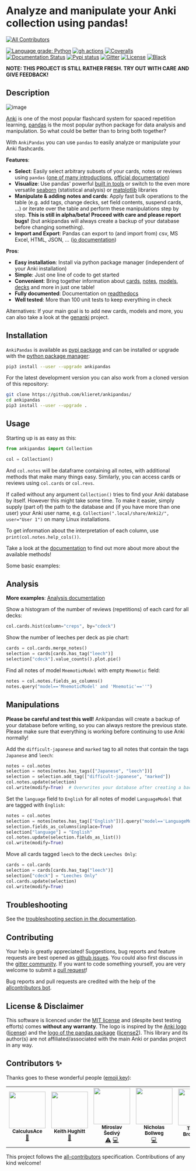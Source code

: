 # Analyze and manipulate your Anki collection using pandas!

<!-- ALL-CONTRIBUTORS-BADGE:START - Do not remove or modify this section -->
[![All Contributors](https://img.shields.io/badge/all_contributors-7-orange.svg?style=flat-square)](#contributors-)
<!-- ALL-CONTRIBUTORS-BADGE:END -->
[![Language grade: Python](https://img.shields.io/lgtm/grade/python/g/klieret/AnkiPandas.svg?logo=lgtm&logoWidth=18)](https://lgtm.com/projects/g/klieret/AnkiPandas/context:python)
[![gh actions](https://github.com/klieret/AnkiPandas/workflows/testing/badge.svg)](https://github.com/klieret/AnkiPandas/actions)
[![Coveralls](https://coveralls.io/repos/github/klieret/AnkiPandas/badge.svg?branch=master)](https://coveralls.io/github/klieret/AnkiPandas?branch=master)
[![Documentation Status](https://readthedocs.org/projects/ankipandas/badge/?version=latest)](https://ankipandas.readthedocs.io/)
[![Pypi status](https://badge.fury.io/py/ankipandas.svg)](https://pypi.org/project/ankipandas/)
[![Gitter](https://img.shields.io/gitter/room/ankipandas/community.svg)](https://gitter.im/ankipandas/community)
[![License](https://img.shields.io/github/license/klieret/ankipandas.svg)](https://github.com/klieret/ankipandas/blob/master/LICENSE.txt)
[![Black](https://img.shields.io/badge/code%20style-black-000000.svg)](https://github.com/python/black)

**NOTE: THIS PROJECT IS STILL RATHER FRESH. TRY OUT WITH CARE AND GIVE
FEEDBACK!**

## Description

![image](https://raw.githubusercontent.com/klieret/AnkiPandas/master/misc/logo/logo_github.png)

[Anki](https://apps.ankiweb.net/) is one of the most popular flashcard
system for spaced repetition learning,
[pandas](https://pandas.pydata.org/) is the most popular python package
for data analysis and manipulation. So what could be better than to
bring both together?

With `AnkiPandas` you can use `pandas` to easily analyze or manipulate
your Anki flashcards.

**Features**:

-   **Select**: Easily select arbitrary subsets of your cards, notes or
    reviews using `pandas` ([one of many
    introductions](https://medium.com/dunder-data/6fcd0170be9c),
    [official
    documentation](https://pandas.pydata.org/pandas-docs/stable/user_guide/indexing.html))
-   **Visualize**: Use pandas\' powerful [built in
    tools](https://pandas.pydata.org/pandas-docs/stable/user_guide/visualization.html)
    or switch to the even more versatile
    [seaborn](https://seaborn.pydata.org/) (statistical analysis) or
    [matplotlib](https://matplotlib.org/) libraries
-   **Manipulate & adding notes and cards**: Apply fast bulk operations to the table (e.g. add
    tags, change decks, set field contents, suspend cards, \...) or
    iterate over the table and perform these manipulations step by step. **This is still in alpha/beta! Proceed with care and please report bugs!** (but ankipandas will always create a backup of your database before changing something).
-   **Import and Export**: Pandas can export to (and import from) csv,
    MS Excel, HTML, JSON, \... ([io
    documentation](https://pandas.pydata.org/pandas-docs/stable/user_guide/io.html))

**Pros**:

-   **Easy installation**: Install via python package manager
    (independent of your Anki installation)
-   **Simple**: Just one line of code to get started
-   **Convenient**: Bring together information about
    [cards](https://apps.ankiweb.net/docs/manual.html#cards),
    [notes](https://apps.ankiweb.net/docs/manual.html#notes-&-fields),
    [models](https://apps.ankiweb.net/docs/manual.html#note-types),
    [decks](https://apps.ankiweb.net/docs/manual.html#decks) and more in
    just one table!
-   **Fully documented**: Documentation on [readthedocs](https://ankipandas.readthedocs.io/)
-   **Well tested**: More than 100 unit tests to keep everything in
    check

Alternatives: If your main goal is to add new cards, models and more,
you can also take a look at the
[genanki](https://github.com/kerrickstaley/genanki) project.

## Installation

`AnkiPandas` is available as [pypi
package](https://pypi.org/project/ankipandas/) and can be installed or
upgrade with the [python package
manager](https://pip.pypa.io/en/stable/):

```sh
pip3 install --user --upgrade ankipandas
```

For the latest development version you can also work from a cloned
version of this repository:

```sh
git clone https://github.com/klieret/ankipandas/
cd ankipandas
pip3 install --user --upgrade .
```

## Usage

Starting up is as easy as this:

```python
from ankipandas import Collection

col = Collection()
```

And `col.notes` will be dataframe containing all notes, with additional
methods that make many things easy. Similarly, you can access cards or
reviews using `col.cards` or `col.revs`.

If called without any argument `Collection()` tries to find your Anki
database by itself. However this might take some time. To make it
easier, simply supply (part of) the path to the database and (if you
have more than one user) your Anki user name, e.g.
`Collection(".local/share/Anki2/", user="User 1")` on many Linux
installations.

To get information about the interpretation of each column, use
`print(col.notes.help_cols())`.

Take a look at the [documentation](https://ankipandas.readthedocs.io/)
to find out more about more about the available methods!

Some basic examples:

## Analysis

**More examples**: [Analysis
documentation](https://ankipandas.readthedocs.io/en/latest/examples.html)

Show a histogram of the number of reviews (repetitions) of each card for
all decks:

```python
col.cards.hist(column="creps", by="cdeck")
```

Show the number of leeches per deck as pie chart:

```python
cards = col.cards.merge_notes()
selection = cards[cards.has_tag("leech")]
selection["cdeck"].value_counts().plot.pie()
```

Find all notes of model `MnemoticModel` with empty `Mnemotic` field:

```python
notes = col.notes.fields_as_columns()
notes.query("model=='MnemoticModel' and 'Mnemotic'==''")
```

## Manipulations

**Please be careful and test this well!** Ankipandas will create a backup of your database before writing, so you can always restore the previous state. Please make sure that everything is working before continuing to use Anki normally!

Add the `difficult-japanese` and `marked` tag to all notes that contain
the tags `Japanese` and `leech`:

```python
notes = col.notes
selection = notes[notes.has_tags(["Japanese", "leech"])]
selection = selection.add_tag(["difficult-japanese", "marked"])
col.notes.update(selection)
col.write(modify=True)  # Overwrites your database after creating a backup!
```

Set the `language` field to `English` for all notes of model
`LanguageModel` that are tagged with `English`:

```python
notes = col.notes
selection = notes[notes.has_tag(["English"])].query("model=='LanguageModel'").copy()
selection.fields_as_columns(inplace=True)
selection["language"] = "English"
col.notes.update(selection.fields_as_list())
col.write(modify=True)
```

Move all cards tagged `leech` to the deck `Leeches Only`:

```python
cards = col.cards
selection = cards[cards.has_tag("leech")]
selection["cdeck"] = "Leeches Only"
col.cards.update(selection)
col.write(modify=True)
```

## Troubleshooting

See the [troubleshooting section in the
documentation](https://ankipandas.readthedocs.io/en/latest/troubleshooting.html).

## Contributing

Your help is greatly appreciated! Suggestions, bug reports and feature
requests are best opened as [github
issues](https://github.com/klieret/ankipandas/issues). You could also
first discuss in the [gitter
community](https://gitter.im/ankipandas/community). If you want to code
something yourself, you are very welcome to submit a [pull
request](https://github.com/klieret/AnkiPandas/pulls)!

Bug reports and pull requests are credited with the help of the [allcontributors bot](https://allcontributors.org/).

## License & Disclaimer

This software is licenced under the [MIT
license](https://github.com/klieret/ankipandas/blob/master/LICENSE.txt)
and (despite best testing efforts) comes **without any warranty**. The
logo is inspired by the [Anki
logo](https://github.com/dae/anki/blob/master/web/imgs/anki-logo-thin.png)
([license](https://github.com/dae/anki/blob/master/LICENSE.logo)) and
the [logo of the pandas
package](https://github.com/pandas-dev/pandas/blob/master/doc/logo/pandas_logo.svg)
([license2](https://github.com/pandas-dev/pandas/blob/master/LICENSE)).
This library and its author(s) are not affiliated/associated with the
main Anki or pandas project in any way.

## Contributors ✨

Thanks goes to these wonderful people ([emoji key](https://allcontributors.org/docs/en/emoji-key)):

<!-- ALL-CONTRIBUTORS-LIST:START - Do not remove or modify this section -->
<!-- prettier-ignore-start -->
<!-- markdownlint-disable -->
<table>
  <tr>
    <td align="center"><a href="https://github.com/CalculusAce"><img src="https://avatars3.githubusercontent.com/u/42630988?v=4?s=100" width="100px;" alt=""/><br /><sub><b>CalculusAce</b></sub></a><br /><a href="https://github.com/klieret/AnkiPandas/issues?q=author%3ACalculusAce" title="Bug reports">🐛</a></td>
    <td align="center"><a href="https://github.com/khughitt"><img src="https://avatars.githubusercontent.com/u/125001?v=4?s=100" width="100px;" alt=""/><br /><sub><b>Keith Hughitt</b></sub></a><br /><a href="https://github.com/klieret/AnkiPandas/issues?q=author%3Akhughitt" title="Bug reports">🐛</a></td>
    <td align="center"><a href="https://github.com/eumiro"><img src="https://avatars0.githubusercontent.com/u/6774676?v=4?s=100" width="100px;" alt=""/><br /><sub><b>Miroslav Šedivý</b></sub></a><br /><a href="https://github.com/klieret/AnkiPandas/commits?author=eumiro" title="Tests">⚠️</a> <a href="https://github.com/klieret/AnkiPandas/commits?author=eumiro" title="Code">💻</a></td>
    <td align="center"><a href="https://github.com/bollwyvl"><img src="https://avatars.githubusercontent.com/u/45380?v=4?s=100" width="100px;" alt=""/><br /><sub><b>Nicholas Bollweg</b></sub></a><br /><a href="https://github.com/klieret/AnkiPandas/commits?author=bollwyvl" title="Code">💻</a></td>
    <td align="center"><a href="http://thomasbrownback.com/"><img src="https://avatars2.githubusercontent.com/u/26754?v=4?s=100" width="100px;" alt=""/><br /><sub><b>Thomas Brownback</b></sub></a><br /><a href="https://github.com/klieret/AnkiPandas/issues?q=author%3Abrownbat" title="Bug reports">🐛</a></td>
    <td align="center"><a href="https://github.com/exc4l"><img src="https://avatars3.githubusercontent.com/u/74188442?v=4?s=100" width="100px;" alt=""/><br /><sub><b>exc4l</b></sub></a><br /><a href="https://github.com/klieret/AnkiPandas/issues?q=author%3Aexc4l" title="Bug reports">🐛</a> <a href="https://github.com/klieret/AnkiPandas/commits?author=exc4l" title="Code">💻</a></td>
    <td align="center"><a href="https://github.com/p4nix"><img src="https://avatars1.githubusercontent.com/u/7038116?v=4?s=100" width="100px;" alt=""/><br /><sub><b>p4nix</b></sub></a><br /><a href="https://github.com/klieret/AnkiPandas/issues?q=author%3Ap4nix" title="Bug reports">🐛</a></td>
  </tr>
</table>

<!-- markdownlint-restore -->
<!-- prettier-ignore-end -->

<!-- ALL-CONTRIBUTORS-LIST:END -->

This project follows the [all-contributors](https://github.com/all-contributors/all-contributors) specification. Contributions of any kind welcome!
